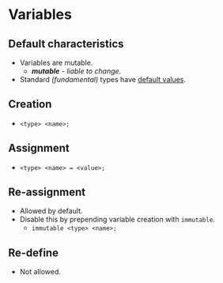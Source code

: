 # Variables

## Default characteristics

- Variables are mutable.
    - **_mutable_** - _liable to change_.
- Standard _(fundamental)_ types have [default values](https://dlang.org/spec/type.html#basic-data-types).

## Creation
- `<type> <name>;`

## Assignment
- `<type> <name> = <value>;`

## Re-assignment
- Allowed by default.
- Disable this by prepending variable creation with `immutable`.
    - `immutable <type> <name>;`

## Re-define
- Not allowed.